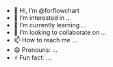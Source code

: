 - 👋 Hi, I’m @forflowchart
- 👀 I’m interested in ...
- 🌱 I’m currently learning ...
- 💞️ I’m looking to collaborate on ...
- 📫 How to reach me ...
- 😄 Pronouns: ...
- ⚡ Fun fact: ...

<!---
forflowchart/forflowchart is a ✨ special ✨ repository because its `README.md` (this file) appears on your GitHub profile.
You can click the Preview link to take a look at your changes.
--->
